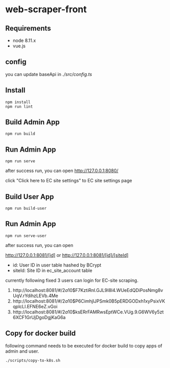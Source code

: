 # web-scraper-front

## Requirements

- node 8.11.x
- vue.js

## config

you can update baseApi in *./src/config.ts*

## Install

```
npm install
npm run lint
```

## Build Admin App

```
npm run build
```

## Run Admin App

```
npm run serve
```

after success run, you can open http://127.0.0.1:8080/

click "Click here to EC site settings" to EC site settings page

## Build User App

```
npm run build-user
```

## Run Admin App

```
npm run serve-user
```

after success run, you can open 

http://127.0.0.1:8081/[id]
or
http://127.0.0.1:8081/[id]/[siteId]

- id: User ID in user table hashed by BCrypt
- siteId: Site ID in ec_site_account table

currently following fixed 3 users can login for EC-site scraping.

1. http://localhost:8081/#/$2a$10$F7KztiRnl.GJL9I8l4.WUeEdQDiPosNmg8vUqV.rYdihzLEVb.4Me
2. http://localhost:8081/#/$2a$10$P6CimhjlJPSmk0B5pERDGODxh1xyPsixVKqplcLl.EFNE6eZ.vGoi
3. http://localhost:8081/#/$2a$10$ksERrFAMRwsEptWCe.VUg.9.G6WV6y5zt6XCF1GrUjDgoDgjKaG6a

## Copy for docker build

following command needs to be executed for docker build to copy apps of admin and user.

```
./scripts/copy-to-k8s.sh
```
